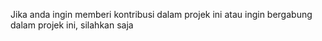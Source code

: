 Jika anda ingin memberi kontribusi dalam projek ini atau ingin bergabung dalam projek ini, silahkan saja

